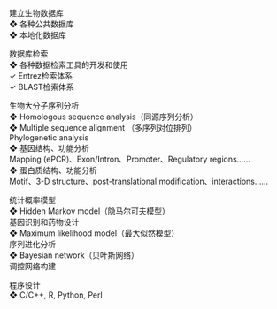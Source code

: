 建立生物数据库  
❖ 各种公共数据库  
❖ 本地化数据库  
  
数据库检索  
❖ 各种数据检索工具的开发和使用  
✓ Entrez检索体系  
✓ BLAST检索体系  
  
生物大分子序列分析  
❖ Homologous sequence analysis（同源序列分析）  
❖ Multiple sequence alignment （多序列对位排列）  
Phylogenetic analysis  
❖ 基因结构、功能分析  
Mapping (ePCR)、Exon/Intron、Promoter、Regulatory regions……  
❖ 蛋白质结构、功能分析  
Motif、3-D structure、post-translational modification、interactions……  
  
  
统计概率模型  
❖ Hidden Markov model（隐马尔可夫模型）  
基因识别和药物设计  
❖ Maximum likelihood model（最大似然模型）  
序列进化分析  
❖ Bayesian network（贝叶斯网络）  
调控网络构建  
  
程序设计  
❖ C/C++, R, Python, Perl  